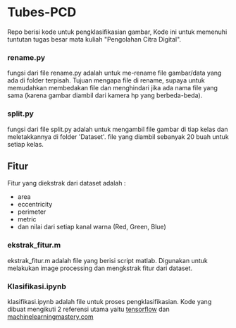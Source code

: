 # Tubes-PCD
Repo berisi kode untuk pengklasifikasian gambar, Kode ini untuk memenuhi tuntutan tugas besar mata kuliah "Pengolahan Citra Digital".

### rename.py
fungsi dari file rename.py adalah untuk me-rename file gambar/data yang ada di folder terpisah. Tujuan mengapa file di rename, supaya untuk memudahkan membedakan file dan menghindari jika ada nama file yang sama (karena gambar diambil dari kamera hp yang berbeda-beda).

### split.py
fungsi dari file split.py adalah untuk mengambil file gambar di tiap kelas dan meletakkannya di folder 'Dataset'. file yang diambil sebanyak 20 buah untuk setiap kelas.

## Fitur
Fitur yang diekstrak dari dataset adalah :
- area
- eccentricity
- perimeter
- metric
- dan nilai dari setiap kanal warna (Red, Green, Blue)

### ekstrak_fitur.m
ekstrak_fitur.m adalah file yang berisi script matlab. Digunakan untuk melakukan image processing dan mengkstrak fitur dari dataset.

### Klasifikasi.ipynb
klasifikasi.ipynb adalah file untuk proses pengklasifikasian. Kode yang dibuat mengikuti 2 referensi utama yaitu [tensorflow](https://www.tensorflow.org/tutorials/keras/regression) dan [machinelearningmastery.com](https://machinelearningmastery.com/multi-class-classification-tutorial-keras-deep-learning-library/)
